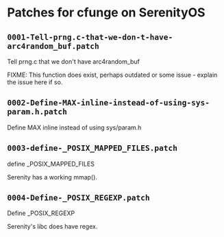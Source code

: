 # Patches for cfunge on SerenityOS

## `0001-Tell-prng.c-that-we-don-t-have-arc4random_buf.patch`

Tell prng.c that we don't have arc4random_buf

FIXME: This function does exist, perhaps outdated or some issue -
       explain the issue here if so.

## `0002-Define-MAX-inline-instead-of-using-sys-param.h.patch`

Define MAX inline instead of using sys/param.h


## `0003-define-_POSIX_MAPPED_FILES.patch`

define _POSIX_MAPPED_FILES

Serenity has a working mmap().

## `0004-Define-_POSIX_REGEXP.patch`

Define _POSIX_REGEXP

Serenity's libc does have regex.

